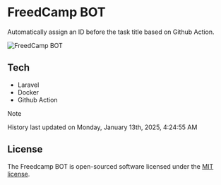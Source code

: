 # FreedCamp BOT

Automatically assign an ID before the task title based on Github Action.

![FreedCamp BOT](https://repository-images.githubusercontent.com/737932867/7d34798b-2680-471c-b089-a78a718d3d6a)

## Tech

- Laravel
- Docker
- Github Action

> [!NOTE]  
> History last updated on Monday, January 13th, 2025, 4:24:55 AM

## License

The Freedcamp BOT is open-sourced software licensed under the [MIT license](https://opensource.org/licenses/MIT).
